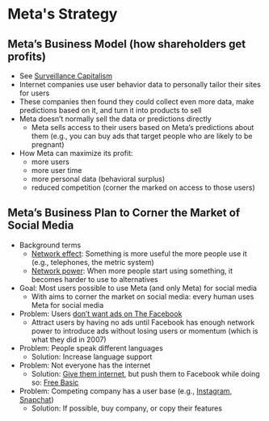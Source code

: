 # Meta's Strategy

## Meta’s Business Model (how shareholders get profits)
- See [Surveillance Capitalism](https://nymag.com/intelligencer/2019/02/shoshana-zuboff-q-and-a-the-age-of-surveillance-capital.html)
- Internet companies use user behavior data to personally tailor their sites for users
- These companies then found they could collect even more data, make predictions based on it, and turn it into products to sell
- Meta doesn’t normally sell the data or predictions directly
  - Meta sells access to their users based on Meta’s predictions about them (e.g., you can buy ads that target people who are likely to be pregnant)
- How Meta can maximize its profit:
  - more users
  - more user time
  - more personal data (behavioral surplus)
  - reduced competition (corner the marked on access to those users)

## Meta’s Business Plan to Corner the Market of Social Media
- Background terms
  - [Network effect](https://en.wikipedia.org/wiki/Network_effect): Something is more useful the more people use it (e.g., telephones, the metric system)
  - [Network power](https://alliance-primo.hosted.exlibrisgroup.com/permalink/f/kjtuig/CP71119582520001451): When more people start using something, it becomes harder to use to alternatives
- Goal: Most users possible to use Meta (and only Meta) for social media
  - With aims to corner the market on social media: every human uses Meta for social media
- Problem: Users [don’t want ads on The Facebook](https://www.youtube.com/watch?v=k5fJmkv02is)
  - Attract users by having no ads until Facebook has enough network power to introduce ads without losing users or momentum (which is what they did in 2007)
- Problem: People speak different languages
  - Solution: Increase language support
- Problem: Not everyone has the internet
  - Solution: [Give them internet](https://time.com/facebook-world-plan/), but push them to Facebook while doing so: [Free Basic](https://www.theguardian.com/technology/2017/jul/27/facebook-free-basics-developing-markets)
- Problem: Competing company has a user base (e.g., [Instagram, Snapchat](https://www.businessinsider.com/mark-zuckerberg-grilled-on-facebook-copying-instagram-snapchat-2020-7))
  - Solution: If possible, buy company, or copy their features
